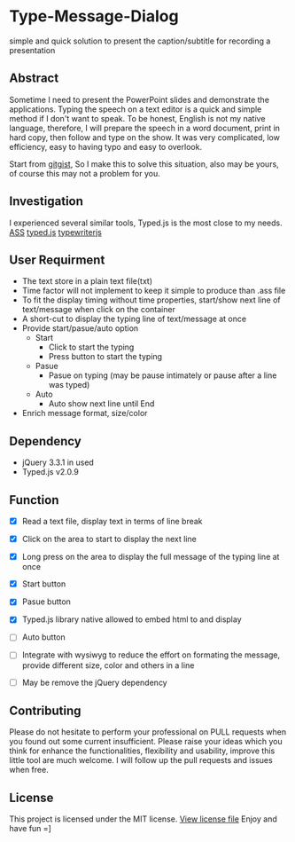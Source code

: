 # Type-Message-Dialog
simple and quick solution to present the caption/subtitle for recording a presentation

## Abstract
Sometime I need to present the PowerPoint slides and demonstrate the applications. Typing the speech on a text editor is a quick and simple method if I don't want to speak. To be honest, English is not my native language, therefore, I will prepare the speech in a word document, print in hard copy, then follow and type on the show. It was very complicated, low efficiency, easy to having typo and easy to overlook.

Start from [gitgist](https://gist.github.com/keithbox/512470d8ee23275e7f5146cdb2ffe66b),
So I make this to solve this situation, also may be yours, of course this may not a problem for you.

## Investigation
I experienced several similar tools, Typed.js is the most close to my needs.
[ASS](https://github.com/weizhenye/ASS)
[typed.js](https://github.com/mattboldt/typed.js)
[typewriterjs](https://github.com/tameemsafi/typewriterjs)

## User Requirment
- The text store in a plain text file(txt)
- Time factor will not implement to keep it simple to produce than .ass file
- To fit the display timing without time properties, start/show next line of text/message when click on the container
- A short-cut to display the typing line of text/message at once
- Provide start/pasue/auto option
  - Start
    - Click to start the typing
    - Press button to start the typing
  - Pasue
    - Pasue on typing (may be pause intimately or pause after a line was typed)
  - Auto
    - Auto show next line until End
- Enrich message format, size/color

## Dependency
- jQuery 3.3.1 in used
- Typed.js v2.0.9

## Function
- [x] Read a text file, display text in terms of line break
- [x] Click on the area to start to display the next line
- [x] Long press on the area to display the full message of the typing line at once
- [x] Start button
- [x] Pasue button
- [x] Typed.js library native allowed to embed html to and display

- [ ] Auto button
- [ ] Integrate with wysiwyg to reduce the effort on formating the message, provide different size, color and others in a line
- [ ] May be remove the jQuery dependency

## Contributing
Please do not hesitate to perform your professional on PULL requests when you found out some current insufficient. Please raise your ideas which you think for enhance the functionalities, flexibility and usability, improve this little tool are much welcome. I will follow up the pull requests and issues when free.

## License
This project is licensed under the MIT license. [View license file](https://github.com/keithbox/AngularJS-CRUD-PHP/blob/master/LICENSE)
Enjoy and have fun =]
